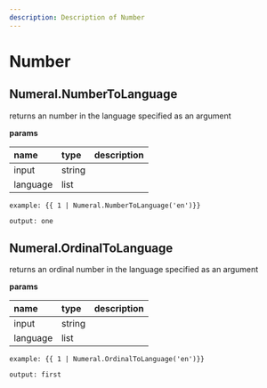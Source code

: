 ```yaml
---
description: Description of Number
---
```


# Number

## Numeral.NumberToLanguage

returns an number in the language specified as an argument

**params**

| name | type | description |
| :--- | :--- | :--- |
| input | string |  |
| language | list |  |

```text
example: {{ 1 | Numeral.NumberToLanguage('en')}}

output: one
```

## Numeral.OrdinalToLanguage

returns an ordinal number in the language specified as an argument

**params**

| name | type | description |
| :--- | :--- | :--- |
| input | string |  |
| language | list |  |

```text
example: {{ 1 | Numeral.OrdinalToLanguage('en')}}

output: first
```

